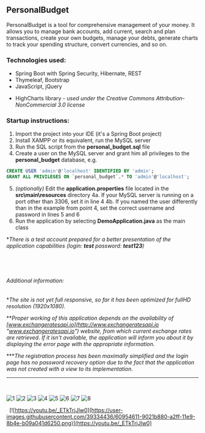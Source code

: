 ## PersonalBudget

PersonalBudget is a tool for comprehensive management of your money. It allows you to manage bank accounts, add current, search and plan transactions, create your own budgets, manage your debts, generate charts to track your spending structure, convert currencies, and so on.

### Technologies used:
- Spring Boot with Spring Security, Hibernate, REST
- Thymeleaf, Bootstrap
- JavaScript, jQuery
* HighCharts library - *used under the Creative Commons Attribution-NonCommercial 3.0 license*

### Startup instructions:
1.	Import the project into your IDE (it&#39;s a Spring Boot project)
2.	Install XAMPP or its equivalent, run the MySQL server
3.	Run the SQL script from the **personal_budget.sql** file
4.	Create a user on the MySQL server and grant him all privileges to the **personal_budget** database, e.g.
```sql
CREATE USER 'admin'@'localhost' IDENTIFIED BY 'admin';
GRANT ALL PRIVILEGES ON `personal_budget`.* TO 'admin'@'localhost';
```
5.	*(optionally)* Edit the **application.properties** file located in the **src\main\resources** directory
4a. If your MySQL server is running on a port other than 3306, set it in line 4
4b. If you named the user differently than in the example from point 4, set the correct username and password in lines 5 and 6
6.	Run the application by selecting **DemoApplication.java** as the main class

&#42;*There is a test account prepared for a better presentation of the application capabilities (login: **test**   password: **test123**)*

&nbsp;
-------------
###### Additional information:
&#42;*The site is not yet full responsive, so far it has been optimized for fullHD resolution (1920x1080).*

&#42;&#42;*Proper working of this application depends on the availability of [www.exchangeratesapi.io](http://www.exchangeratesapi.io "www.exchangeratesapi.io") website, from which current exchange rates are retrieved. If it isn&#39;t available, the application will inform you about it by displaying the error page with the appropriate information.*

&#42;&#42;&#42;*The registration process has been maximally simplified and the login page has no password recovery option due to the fact that the application was not created with a view to its implementation.*

-------------
&nbsp;

![1](https://user-images.githubusercontent.com/39334436/60954598-8dbf5e80-a2ff-11e9-9239-599796bcd14f.png)
![2](https://user-images.githubusercontent.com/39334436/60954599-8e57f500-a2ff-11e9-89d9-8bbfe50eb127.png)
![3](https://user-images.githubusercontent.com/39334436/60954603-8ef08b80-a2ff-11e9-9d73-d0abae9f2625.png)
![4](https://user-images.githubusercontent.com/39334436/60954604-8ef08b80-a2ff-11e9-9249-fb46094eb49e.png)
![5](https://user-images.githubusercontent.com/39334436/60954605-8f892200-a2ff-11e9-9f02-a0882f83c632.png)
![6](https://user-images.githubusercontent.com/39334436/60954606-9021b880-a2ff-11e9-8ab5-52b1ecaac328.png)
![7](https://user-images.githubusercontent.com/39334436/60954607-9021b880-a2ff-11e9-8831-586b989bfc6c.png)
![8](https://user-images.githubusercontent.com/39334436/60954608-9021b880-a2ff-11e9-8887-ee4cca96e350.png)

&nbsp;
[![https://youtu.be/_ETkTrjJlw0](https://user-images.githubusercontent.com/39334436/60954611-9021b880-a2ff-11e9-8b4e-b09a041d6250.png)](https://youtu.be/_ETkTrjJlw0)
&nbsp;
